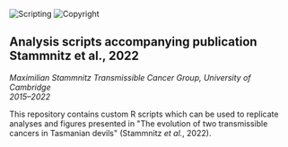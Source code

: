 ![Scripting](https://img.shields.io/badge/Language-R-yellow.svg) ![Copyright](https://img.shields.io/badge/Copyright-(c)_2022_Max\_Stammnitz\_@TCG\_Cambridge-green.svg)

## Analysis scripts accompanying publication Stammnitz et al., 2022

_Maximilian Stammnitz 
Transmissible Cancer Group, University of Cambridge  
2015–2022_

This repository contains custom R scripts which can be used to replicate analyses and figures presented in "The evolution of two transmissible cancers in Tasmanian devils" (Stammnitz _et al._, 2022).
